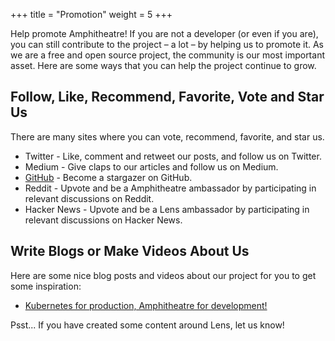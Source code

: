 +++
title = "Promotion"
weight = 5
+++

Help promote Amphitheatre! If you are not a developer (or even if you are), you can
still contribute to the project – a lot – by helping us to promote it. As we are
a free and open source project, the community is our most important asset. Here
are some ways that you can help the project continue to grow.

## Follow, Like, Recommend, Favorite, Vote and Star Us
There are many sites where you can vote, recommend, favorite, and star us.

- Twitter - Like, comment and retweet our posts, and follow us on Twitter.
- Medium - Give claps to our articles and follow us on Medium.
- [GitHub](https://github.com/amphitheatre-app) - Become a stargazer on GitHub.
- Reddit - Upvote and be a Amphitheatre ambassador by participating in relevant
  discussions on Reddit.
- Hacker News - Upvote and be a Lens ambassador by participating in relevant
  discussions on Hacker News.

## Write Blogs or Make Videos About Us

Here are some nice blog posts and videos about our project for you to get some
inspiration:

- [Kubernetes for production, Amphitheatre for development!](https://amphitheatre.app)

Psst... If you have created some content around Lens, let us know!